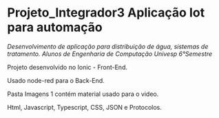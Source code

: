 # Projeto_Integrador3  Aplicação Iot para automação 

<i> Desenvolvimento de aplicação para distribuição de água, sistemas de tratamento. Alunos de Engenharia de Computação Univesp 6°Semestre</i>
<p> Projeto desenvolvido no Ionic - Front-End.</p>
<p> Usado node-red para o Back-End. </p>
<p> Pasta Imagens 1 contém material usado para o video.</p>
<p> Html, Javascript, Typescript, CSS, JSON e Protocolos.</p>
